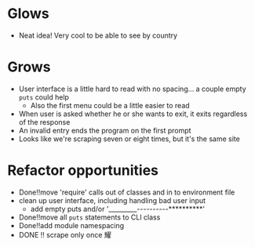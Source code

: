 # Glows

  - Neat idea!  Very cool to be able to see by country

# Grows

  - User interface is a little hard to read with no spacing... a couple empty `puts` could help
    - Also the first menu could be a little easier to read
  - When user is asked whether he or she wants to exit, it exits regardless of the response
  - An invalid entry ends the program on the first prompt  
  - Looks like we're scraping seven or eight times, but it's the same site

# Refactor opportunities

  - Done!!move 'require' calls out of classes and in to environment file
  - clean up user interface, including handling bad user input
    - add empty puts and/or '_________----------**********'
  - Done!!move all `puts` statements to CLI class
  - Done!!add module namespacing
  - DONE !! scrape only once 耀
